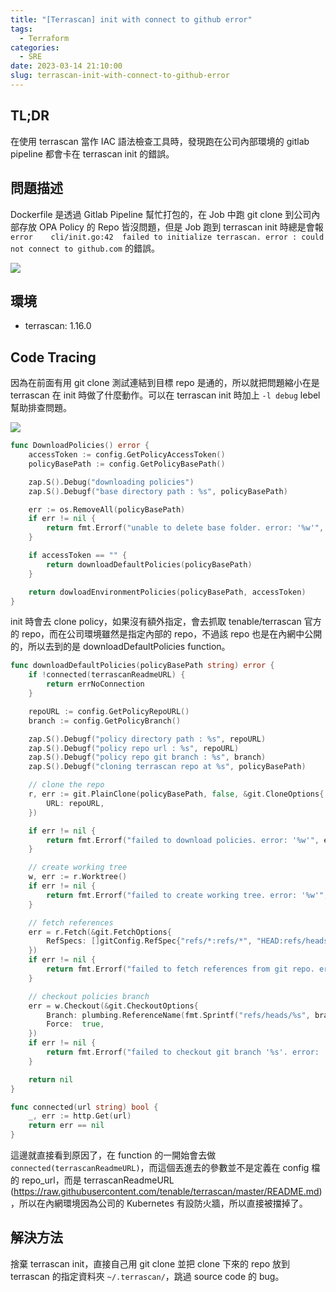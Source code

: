 ```yaml
---
title: "[Terrascan] init with connect to github error"
tags:
  - Terraform
categories:
  - SRE
date: 2023-03-14 21:10:00
slug: terrascan-init-with-connect-to-github-error
---
```


## TL;DR

在使用 terrascan 當作 IAC 語法檢查工具時，發現跑在公司內部環境的 gitlab pipeline 都會卡在 terrascan init 的錯誤。

<!--more-->

## 問題描述

Dockerfile 是透過 Gitlab Pipeline 幫忙打包的，在 Job 中跑 git clone 到公司內部存放 OPA Policy 的 Repo 皆沒問題，但是 Job 跑到 terrascan init 時總是會報 `error	cli/init.go:42	failed to initialize terrascan. error : could not connect to github.com` 的錯誤。

![](https://imgur.com/cQTgKQi.png)

## 環境

- terrascan: 1.16.0

## Code Tracing

因為在前面有用 git clone 測試連結到目標 repo 是通的，所以就把問題縮小在是 terrascan 在 init 時做了什麼動作。可以在 terrascan init 時加上 `-l debug` lebel 幫助排查問題。

![](https://imgur.com/4zqOR4S.png)

```go
func DownloadPolicies() error {
	accessToken := config.GetPolicyAccessToken()
	policyBasePath := config.GetPolicyBasePath()

	zap.S().Debug("downloading policies")
	zap.S().Debugf("base directory path : %s", policyBasePath)

	err := os.RemoveAll(policyBasePath)
	if err != nil {
		return fmt.Errorf("unable to delete base folder. error: '%w'", err)
	}

	if accessToken == "" {
		return downloadDefaultPolicies(policyBasePath)
	}

	return dowloadEnvironmentPolicies(policyBasePath, accessToken)
}
```

init 時會去 clone policy，如果沒有額外指定，會去抓取 tenable/terrascan 官方的 repo，而在公司環境雖然是指定內部的 repo，不過該 repo 也是在內網中公開的，所以去到的是 downloadDefaultPolicies function。

```go
func downloadDefaultPolicies(policyBasePath string) error {
	if !connected(terrascanReadmeURL) {
		return errNoConnection
	}

	repoURL := config.GetPolicyRepoURL()
	branch := config.GetPolicyBranch()

	zap.S().Debugf("policy directory path : %s", repoURL)
	zap.S().Debugf("policy repo url : %s", repoURL)
	zap.S().Debugf("policy repo git branch : %s", branch)
	zap.S().Debugf("cloning terrascan repo at %s", policyBasePath)

	// clone the repo
	r, err := git.PlainClone(policyBasePath, false, &git.CloneOptions{
		URL: repoURL,
	})

	if err != nil {
		return fmt.Errorf("failed to download policies. error: '%w'", err)
	}

	// create working tree
	w, err := r.Worktree()
	if err != nil {
		return fmt.Errorf("failed to create working tree. error: '%w'", err)
	}

	// fetch references
	err = r.Fetch(&git.FetchOptions{
		RefSpecs: []gitConfig.RefSpec{"refs/*:refs/*", "HEAD:refs/heads/HEAD"},
	})
	if err != nil {
		return fmt.Errorf("failed to fetch references from git repo. error: '%w'", err)
	}

	// checkout policies branch
	err = w.Checkout(&git.CheckoutOptions{
		Branch: plumbing.ReferenceName(fmt.Sprintf("refs/heads/%s", branch)),
		Force:  true,
	})
	if err != nil {
		return fmt.Errorf("failed to checkout git branch '%s'. error: '%w'", branch, err)
	}

	return nil
}

func connected(url string) bool {
	_, err := http.Get(url)
	return err == nil
}
```

這邊就直接看到原因了，在 function 的一開始會去做 `connected(terrascanReadmeURL)`，而這個丟進去的參數並不是定義在 config 檔的 repo_url，而是 terrascanReadmeURL (https://raw.githubusercontent.com/tenable/terrascan/master/README.md)，所以在內網環境因為公司的 Kubernetes 有設防火牆，所以直接被擋掉了。

## 解決方法

捨棄 terrascan init，直接自己用 git clone 並把 clone 下來的 repo 放到 terrascan 的指定資料夾 `~/.terrascan/`，跳過 source code 的 bug。
